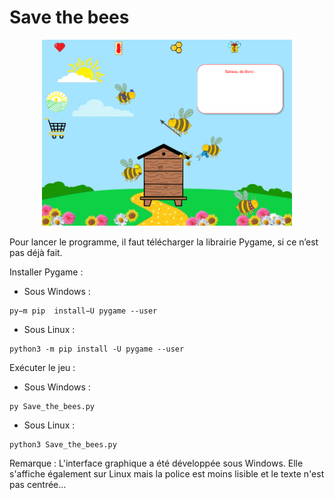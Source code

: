 # Save the bees

<p align="center"><img src="img/ecranAccueil.png" width="400"></p>

Pour lancer le programme, il faut télécharger la librairie Pygame, si ce n’est pas déjà fait.

Installer Pygame :
- Sous Windows : 
```
py−m pip  install−U pygame --user
```
- Sous Linux : 
```
python3 -m pip install -U pygame --user
```

Exécuter le jeu :
- Sous Windows : 
``` 
py Save_the_bees.py 
```
- Sous Linux : 
``` 
python3 Save_the_bees.py 
```


Remarque :
  L'interface graphique a été développée sous Windows.
  Elle s'affiche également sur Linux mais la police est moins lisible et le texte n'est pas centrée... 
